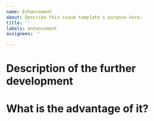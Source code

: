 ```yaml
---
name: Enhancement
about: Describe this issue template's purpose here.
title: ''
labels: enhancement
assignees: ''

---
```


# Description of the further development

# What is the advantage of it?
